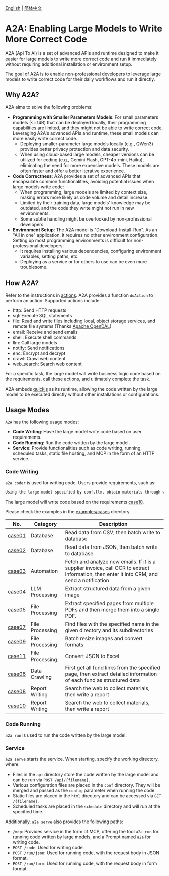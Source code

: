 
[English](README.md) | [简体中文](README.cn.md)

# A2A: Enabling Large Models to Write More Correct Code

A2A (Api To Ai) is a set of advanced APIs and runtime designed to make it easier for large models to write more correct code and run it immediately without requiring additional installation or environment setup.

The goal of A2A is to enable non-professional developers to leverage large models to write correct code for their daily workflows and run it directly.

## Why A2A?

A2A aims to solve the following problems:
  - **Programming with Smaller Parameters Models**: For small parameters models (<=14B) that can be deployed locally, their programming capabilities are limited, and they might not be able to write correct code. Leveraging A2A's advanced APIs and runtime, these small models can more easily write correct code.
    - Deploying smaller-parameter large models locally (e.g., QWen3) provides better privacy protection and data security.
    - When using cloud-based large models, cheaper versions can be utilized for coding (e.g., Gemini Flash, GPT-4o-mini, Haiku), eliminating the need for more expensive models. These models are often faster and offer a better iterative experience.
  - **Code Correctness**: A2A provides a set of advanced APIs that encapsulate common functionalities, avoiding potential issues when large models write code:
      - When programming, large models are limited by context size, making errors more likely as code volume and detail increase.
      - Limited by their training data, large models' knowledge may be outdated, and the code they write might not run in new environments.
      - Some subtle handling might be overlooked by non-professional developers.
  - **Environment Setup**: The A2A model is "Download-Install-Run". As an "All in one" application, it requires no other environment configuration. Setting up most programming environments is difficult for non-professional developers:
      - It requires installing various dependencies, configuring environment variables, setting paths, etc.
      - Deploying as a service or for others to use can be even more troublesome.

## How A2A?

Refer to the instructions in [actions](bindings/nodejs/action.ts). A2A provides a function `doAction` to perform an action. Supported actions include:

  - http: Send HTTP requests
  - sql: Execute SQL statements
  - file: Read and write files including local, object storage services, and remote file systems (Thanks [Apache OpenDAL](https://github.com/apache/opendal))
  - email: Receive and send emails
  - shell: Execute shell commands
  - llm: Call large models
  - notify: Send notifications
  - enc: Encrypt and decrypt
  - crawl: Crawl web content
  - web_search: Search web content

For a specific task, the large model will write business logic code based on the requirements, call these actions, and ultimately complete the task.

A2A embeds [quickjs](https://bellard.org/quickjs/) as its runtime, allowing the code written by the large model to be executed directly without other installations or configurations.

## Usage Modes

`A2A` has the following usage modes:

  - **Code Writing**: Have the large model write code based on user requirements.
  - **Code Running**: Run the code written by the large model.
  - **Service**: Provide functionalities such as code writing, running, scheduled tasks, static file hosting, and MCP in the form of an HTTP service.

### Code Writing

`a2a coder` is used for writing code. Users provide requirements, such as:

```markdown
Using the large model specified by conf.llm, obtain materials through web search, then write a research report on the usage of MCP (Model Context Protocol) in the large model field, and save the result as mcp.md.
```

The large model will write code based on the requirements [case10](examples/cases/case10/case10.vertex-ai.gemini-2.5-flash-preview-04-17.js).

Please check the examples in the [examples/cases](examples/cases) directory.

| No. | Category | Description |
|---|---|---|
|[case01](case01/case01.md)|Database|Read data from CSV, then batch write to database|
|[case02](case02/case02.md)|Database|Read data from JSON, then batch write to database|
|[case03](case03/case03.md)|Automation|Fetch and analyze new emails. If it is a supplier invoice, call OCR to extract information, then enter it into CRM, and send a notification|
|[case04](case04/case04.md)|LLM Processing|Extract structured data from a given image|
|[case05](case05/case05.md)|File Processing|Extract specified pages from multiple PDFs and then merge them into a single PDF.|
|[case07](case07/case07.md)|File Processing|Find files with the specified name in the given directory and its subdirectories|
|[case09](case09/case09.md)|File Processing|Batch resize images and convert formats|
|[case11](case11/case11.md)|File Processing|Convert JSON to Excel|
|[case06](case06/case06.md)|Data Crawling|First get all fund links from the specified page, then extract detailed information of each fund as structured data|
|[case08](case08/case08.md)|Report Writing|Search the web to collect materials, then write a report|
|[case10](case10/case10.md)|Report Writing|Search the web to collect materials, then write a report|

### Code Running

`a2a run` is used to run the code written by the large model.

### Service

`a2a serve` starts the service. When starting, specify the working directory, where:

  - Files in the `api` directory store the code written by the large model and can be run via `POST /api/{filename}`.
  - Various configuration files are placed in the `conf` directory. They will be merged and passed as the `config` parameter when running the code.
  - Static files are placed in the `html` directory and can be accessed via `GET /{filename}`.
  - Scheduled tasks are placed in the `schedule` directory and will run at the specified time.

Additionally, `a2a serve` also provides the following paths:

  - `/mcp`: Provides service in the form of MCP, offering the tool `a2a_run` for running code written by large models, and a Prompt named `a2a` for writing code.
  - `POST /code`: Used for writing code.
  - `POST /run/json`: Used for running code, with the request body in JSON format.
  - `POST /run/form`: Used for running code, with the request body in form format.